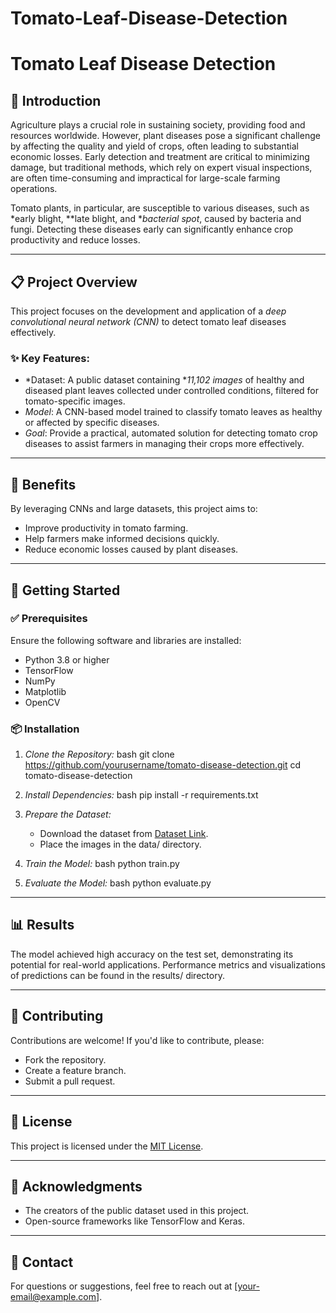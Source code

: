 # Tomato-Leaf-Disease-Detection
# Tomato Leaf Disease Detection

## 🌱 Introduction

Agriculture plays a crucial role in sustaining society, providing food and resources worldwide. However, plant diseases pose a significant challenge by affecting the quality and yield of crops, often leading to substantial economic losses. Early detection and treatment are critical to minimizing damage, but traditional methods, which rely on expert visual inspections, are often time-consuming and impractical for large-scale farming operations.

Tomato plants, in particular, are susceptible to various diseases, such as *early blight, **late blight, and **bacterial spot*, caused by bacteria and fungi. Detecting these diseases early can significantly enhance crop productivity and reduce losses.

---

## 📋 Project Overview

This project focuses on the development and application of a *deep convolutional neural network (CNN)* to detect tomato leaf diseases effectively.

### ✨ Key Features:
- *Dataset: A public dataset containing **11,102 images* of healthy and diseased plant leaves collected under controlled conditions, filtered for tomato-specific images.
- *Model*: A CNN-based model trained to classify tomato leaves as healthy or affected by specific diseases.
- *Goal*: Provide a practical, automated solution for detecting tomato crop diseases to assist farmers in managing their crops more effectively.

---

## 🌟 Benefits

By leveraging CNNs and large datasets, this project aims to:
- Improve productivity in tomato farming.
- Help farmers make informed decisions quickly.
- Reduce economic losses caused by plant diseases.

---

## 🚀 Getting Started

### ✅ Prerequisites

Ensure the following software and libraries are installed:
- Python 3.8 or higher
- TensorFlow
- NumPy
- Matplotlib
- OpenCV

### 📦 Installation

1. *Clone the Repository:*
   bash
   git clone https://github.com/yourusername/tomato-disease-detection.git
   cd tomato-disease-detection
   
2. *Install Dependencies:*
   bash
   pip install -r requirements.txt
   
3. *Prepare the Dataset:*
   - Download the dataset from [Dataset Link](#).
   - Place the images in the data/ directory.
4. *Train the Model:*
   bash
   python train.py
   
5. *Evaluate the Model:*
   bash
   python evaluate.py
   

---

## 📊 Results

The model achieved high accuracy on the test set, demonstrating its potential for real-world applications. Performance metrics and visualizations of predictions can be found in the results/ directory.

---

## 🤝 Contributing

Contributions are welcome! If you'd like to contribute, please:
- Fork the repository.
- Create a feature branch.
- Submit a pull request.

---

## 📜 License

This project is licensed under the [MIT License](LICENSE).

---

## 🙏 Acknowledgments

- The creators of the public dataset used in this project.
- Open-source frameworks like TensorFlow and Keras.

---

## 📧 Contact

For questions or suggestions, feel free to reach out at [your-email@example.com].

